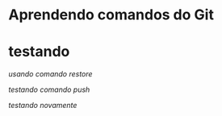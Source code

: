 # Aprendendo comandos do Git

# testando

*usando comando restore*

*testando comando push*

*testando novamente*